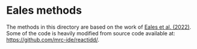 # Eales methods

The methods in this directory are based on the work of [Eales et al. (2022)](https://www.sciencedirect.com/science/article/pii/S1755436522000482). Some of the code is heavily modified from source code available at: https://github.com/mrc-ide/reactidd/.